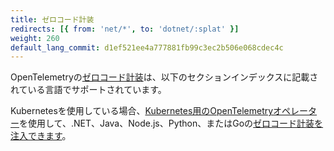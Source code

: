 ```yaml
---
title: ゼロコード計装
redirects: [{ from: 'net/*', to: 'dotnet/:splat' }]
weight: 260
default_lang_commit: d1ef521ee4a777881fb99c3ec2b506e068cdec4c
---
```


OpenTelemetryの[ゼロコード計装][zero-code instrumentation]は、以下のセクションインデックスに記載されている言語でサポートされています。

Kubernetesを使用している場合、[Kubernetes用のOpenTelemetryオペレーター][otel-op]を使用して、.NET、Java、Node.js、Python、またはGoの[ゼロコード計装を注入できます][inject zero-code instrumentation]。

[inject zero-code instrumentation]: /docs/platforms/kubernetes/operator/automatic/
[zero-code instrumentation]: /docs/concepts/instrumentation/zero-code/
[otel-op]: /docs/platforms/kubernetes/operator/
